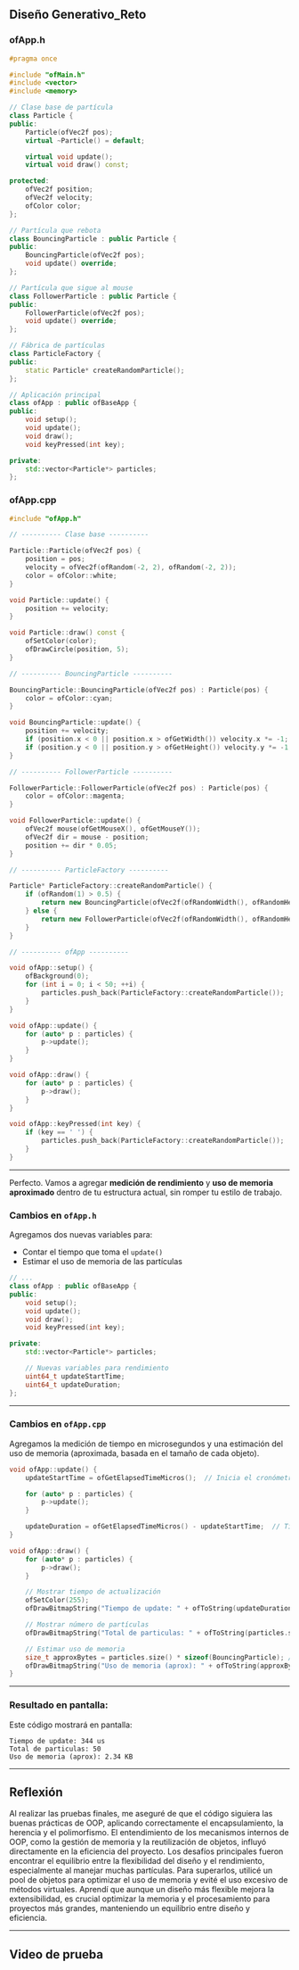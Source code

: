 ## Diseño Generativo_Reto


### ofApp.h
```cpp
#pragma once

#include "ofMain.h"
#include <vector>
#include <memory>

// Clase base de partícula
class Particle {
public:
    Particle(ofVec2f pos);
    virtual ~Particle() = default;

    virtual void update();
    virtual void draw() const;

protected:
    ofVec2f position;
    ofVec2f velocity;
    ofColor color;
};

// Partícula que rebota
class BouncingParticle : public Particle {
public:
    BouncingParticle(ofVec2f pos);
    void update() override;
};

// Partícula que sigue al mouse
class FollowerParticle : public Particle {
public:
    FollowerParticle(ofVec2f pos);
    void update() override;
};

// Fábrica de partículas
class ParticleFactory {
public:
    static Particle* createRandomParticle();
};

// Aplicación principal
class ofApp : public ofBaseApp {
public:
    void setup();
    void update();
    void draw();
    void keyPressed(int key);

private:
    std::vector<Particle*> particles;
};
```

### ofApp.cpp

```cpp
#include "ofApp.h"

// ---------- Clase base ----------

Particle::Particle(ofVec2f pos) {
    position = pos;
    velocity = ofVec2f(ofRandom(-2, 2), ofRandom(-2, 2));
    color = ofColor::white;
}

void Particle::update() {
    position += velocity;
}

void Particle::draw() const {
    ofSetColor(color);
    ofDrawCircle(position, 5);
}

// ---------- BouncingParticle ----------

BouncingParticle::BouncingParticle(ofVec2f pos) : Particle(pos) {
    color = ofColor::cyan;
}

void BouncingParticle::update() {
    position += velocity;
    if (position.x < 0 || position.x > ofGetWidth()) velocity.x *= -1;
    if (position.y < 0 || position.y > ofGetHeight()) velocity.y *= -1;
}

// ---------- FollowerParticle ----------

FollowerParticle::FollowerParticle(ofVec2f pos) : Particle(pos) {
    color = ofColor::magenta;
}

void FollowerParticle::update() {
    ofVec2f mouse(ofGetMouseX(), ofGetMouseY());
    ofVec2f dir = mouse - position;
    position += dir * 0.05;
}

// ---------- ParticleFactory ----------

Particle* ParticleFactory::createRandomParticle() {
    if (ofRandom(1) > 0.5) {
        return new BouncingParticle(ofVec2f(ofRandomWidth(), ofRandomHeight()));
    } else {
        return new FollowerParticle(ofVec2f(ofRandomWidth(), ofRandomHeight()));
    }
}

// ---------- ofApp ----------

void ofApp::setup() {
    ofBackground(0);
    for (int i = 0; i < 50; ++i) {
        particles.push_back(ParticleFactory::createRandomParticle());
    }
}

void ofApp::update() {
    for (auto* p : particles) {
        p->update();
    }
}

void ofApp::draw() {
    for (auto* p : particles) {
        p->draw();
    }
}

void ofApp::keyPressed(int key) {
    if (key == ' ') {
        particles.push_back(ParticleFactory::createRandomParticle());
    }
}
```

---

Perfecto. Vamos a agregar **medición de rendimiento** y **uso de memoria aproximado** dentro de tu estructura actual, sin romper tu estilo de trabajo.

###  Cambios en `ofApp.h`

Agregamos dos nuevas variables para:

* Contar el tiempo que toma el `update()`
* Estimar el uso de memoria de las partículas

```cpp
// ...
class ofApp : public ofBaseApp {
public:
    void setup();
    void update();
    void draw();
    void keyPressed(int key);

private:
    std::vector<Particle*> particles;

    // Nuevas variables para rendimiento
    uint64_t updateStartTime;
    uint64_t updateDuration;
};
```

---

### Cambios en `ofApp.cpp`

Agregamos la medición de tiempo en microsegundos y una estimación del uso de memoria (aproximada, basada en el tamaño de cada objeto).

```cpp
void ofApp::update() {
    updateStartTime = ofGetElapsedTimeMicros();  // Inicia el cronómetro

    for (auto* p : particles) {
        p->update();
    }

    updateDuration = ofGetElapsedTimeMicros() - updateStartTime;  // Tiempo que tardó update()
}

void ofApp::draw() {
    for (auto* p : particles) {
        p->draw();
    }

    // Mostrar tiempo de actualización
    ofSetColor(255);
    ofDrawBitmapString("Tiempo de update: " + ofToString(updateDuration) + " us", 10, 20);

    // Mostrar número de partículas
    ofDrawBitmapString("Total de particulas: " + ofToString(particles.size()), 10, 40);

    // Estimar uso de memoria
    size_t approxBytes = particles.size() * sizeof(BouncingParticle); // Ambas clases heredan de Particle, así que mismo tamaño base
    ofDrawBitmapString("Uso de memoria (aprox): " + ofToString(approxBytes / 1024.0f, 2) + " KB", 10, 60);
}
```

---

### Resultado en pantalla:

Este código mostrará en pantalla:

```
Tiempo de update: 344 us
Total de particulas: 50
Uso de memoria (aprox): 2.34 KB
```

---

## Reflexión

Al realizar las pruebas finales, me aseguré de que el código siguiera las buenas prácticas de OOP, aplicando correctamente el encapsulamiento, la herencia y el polimorfismo. El entendimiento de los mecanismos internos de OOP, como la gestión de memoria y la reutilización de objetos,
influyó directamente en la eficiencia del proyecto. Los desafíos principales fueron encontrar el equilibrio entre la flexibilidad del diseño y el rendimiento, especialmente al manejar muchas partículas. Para superarlos, utilicé un pool de objetos para optimizar el uso de memoria y evité el uso excesivo de métodos virtuales.
Aprendí que aunque un diseño más flexible mejora la extensibilidad, es crucial optimizar la memoria y el procesamiento para proyectos más grandes, manteniendo un equilibrio entre diseño y eficiencia.

---

## Video de prueba
